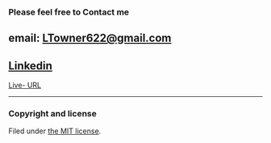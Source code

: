 ### Please feel free to Contact me
email: LTowner622@gmail.com
---
[Linkedin](https://www.linkedin.com/in/lmtowner/)
---
[Live- URL](http://lmtowner.me)

---

### Copyright and license
Filed under [the MIT license](/LICENSE).

